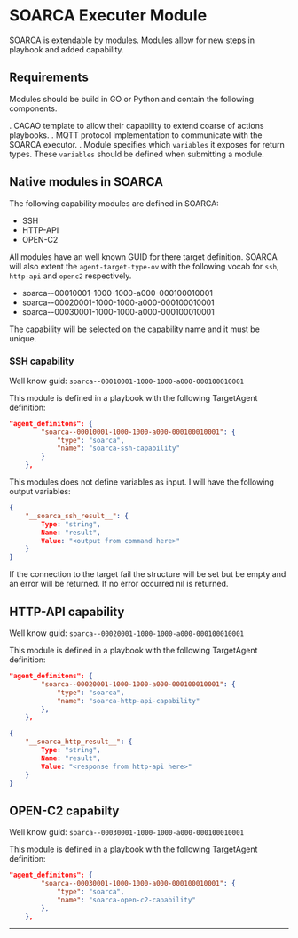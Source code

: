 # SOARCA Executer Module

SOARCA is extendable by modules. Modules allow for new steps in playbook and added capability. 

## Requirements
Modules should be build in GO or Python and contain the following components.

. CACAO template to allow their capability to extend coarse of actions playbooks.
. MQTT protocol implementation to communicate with the SOARCA executor.
. Module specifies which `variables` it exposes for return types. These `variables` should be defined when submitting a module. 


## Native modules in SOARCA
The following capability modules are defined in SOARCA:
 
- SSH
- HTTP-API
- OPEN-C2

All modules have an well known GUID for there target definition. SOARCA will also extent the `agent-target-type-ov` with the following vocab for `ssh`, `http-api` and `openc2` respectively.

- soarca--00010001-1000-1000-a000-000100010001
- soarca--00020001-1000-1000-a000-000100010001
- soarca--00030001-1000-1000-a000-000100010001

The capability will be selected on the capability name and it must be unique.


### SSH capability
Well know guid: `soarca--00010001-1000-1000-a000-000100010001`

This module is defined in a playbook with the following TargetAgent definition:

```json
"agent_definitons": {
        "soarca--00010001-1000-1000-a000-000100010001": {
            "type": "soarca",
            "name": "soarca-ssh-capability"
        }
    },
```

This modules does not define variables as input. I will have the following output variables:

```json
{
    "__soarca_ssh_result__": {
        Type: "string",
        Name: "result",
        Value: "<output from command here>"
    }
}
```

If the connection to the target fail the structure will be set but be empty and an error will be returned. If no error occurred nil is returned.


## HTTP-API capability
Well know guid: `soarca--00020001-1000-1000-a000-000100010001`

This module is defined in a playbook with the following TargetAgent definition:

```json
"agent_definitons": {
        "soarca--00020001-1000-1000-a000-000100010001": {
            "type": "soarca",
            "name": "soarca-http-api-capability"
        },
    },
```

```json
{
    "__soarca_http_result__": {
        Type: "string",
        Name: "result",
        Value: "<response from http-api here>"
    }
}
```

## OPEN-C2 capabilty
Well know guid: `soarca--00030001-1000-1000-a000-000100010001`

This module is defined in a playbook with the following TargetAgent definition:

```json
"agent_definitons": {
        "soarca--00030001-1000-1000-a000-000100010001": {
            "type": "soarca",
            "name": "soarca-open-c2-capability"
        },
    },
```

---

